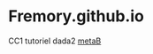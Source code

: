 # Fremory.github.io
CC1 tutoriel dada2 [metaB](https://github.com/camarafremory11/Dada2/blob/main/DADA2.md)

